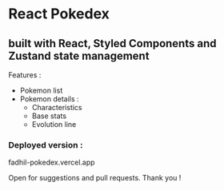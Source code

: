 # React Pokedex 

## built with React, Styled Components and Zustand state management 

Features : 
- Pokemon list
- Pokemon details : 
    - Characteristics
    - Base stats
    - Evolution line  

### Deployed version :
fadhil-pokedex.vercel.app

Open for suggestions and pull requests. Thank you !

